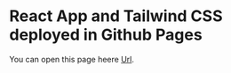 # React App and Tailwind CSS deployed in Github Pages

You can open this page heere [Url](https://swift19.github.io/react-to-github-page/).
